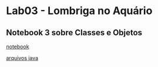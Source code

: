 # Lab03 - Lombriga no Aquário

## Notebook 3 sobre Classes e Objetos

[notebook](https://github.com/leofavacho/MC322/blob/main/lab03/notebook/lab-lombriga-ra247226.ipynb)

[arquivos java](https://github.com/leofavacho/MC322/tree/main/lab03/src/pt/c02oo/s02classe/s03lombriga)
